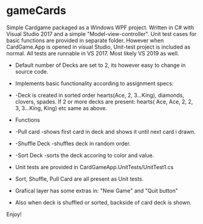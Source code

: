 # gameCards
Simple Cardgame packaged as a Windows WPF project.
Written in C# with Visual Studio 2017 and a simple "Model-view-controller".
Unit test cases for basic functions are provided in separate folder. However when CardGame.App is opened in visual Studio, Unit-test project is included as normal. All tests are runnable in VS 2017. Most likely VS 2019 as well.

* Default number of Decks are set to 2, its however easy to change in source code.

* Implements basic functionality according to assignment specs:
* -Deck is created in sorted order hearts(Ace, 2, 3...King), diamonds, clovers, spades.
   If 2 or more decks are present: hearts( Ace, Ace, 2, 2, 3, 3...King, King) etc same as above.
* Functions
* -Pull card -shows first card in deck and shows it until next card i drawn.
* -Shuffle Deck -shuffles deck in random order.
* -Sort Deck -sorts the deck accoring to color and value.

* Unit tests are provided in CardGameApp.UnitTests/UnitTest1.cs
* Sort, Shuffle, Pull Card are all present as Unit tests.

* Grafical layer has some extras in: "New Game" and "Quit button"
* Also when deck is shuffled or sorted, backside of card deck is shown.

Enjoy!

